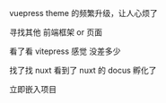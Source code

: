 vuepress theme 的频繁升级，让人心烦了

寻找其他 前端框架 or 页面

看了看 vitepress 感觉 没差多少

找了找 nuxt 看到了 nuxt 的 docus 孵化了

立即嵌入项目
